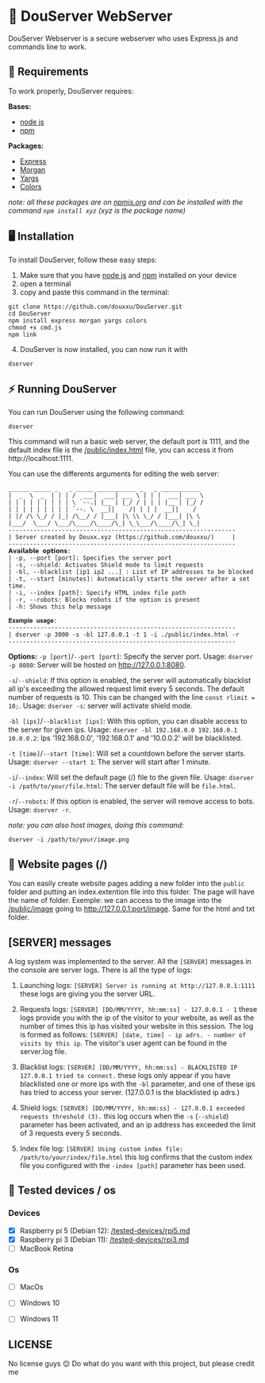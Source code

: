 # 🧰 DouServer WebServer

DouServer Webserver is a secure webserver who uses Express.js and commands line to work.

## 📀 Requirements
To work properly, DouServer requires:

**Bases:**
- [node js](https://nodejs.org/en)
- [npm](https://www.npmjs.com/package/npm)

**Packages:**
- [Express](https://expressjs.com/)
- [Morgan](https://www.npmjs.com/package/morgan)
- [Yargs](https://yargs.js.org/)
- [Colors](https://www.npmjs.com/package/colors)

*note: all these packages are on [npmjs.org](https://npmjs.com) and can be installed with the command `npm install xyz` (xyz is the package name)*

## 🖥 Installation
To install DouServer, follow these easy steps:
1. Make sure that you have [node js](https://nodejs.org/en) and [npm](https://www.npmjs.com/package/npm) installed on your device
2. open a terminal
3. copy and paste this command in the terminal:
```
git clone https://github.com/douxxu/DouServer.git
cd DouServer
npm install express morgan yargs colors
chmod +x cmd.js
npm link
```
4. DouServer is now installed, you can now run it with
```
dserver
```
## ⚡️ Running DouServer
You can run DouServer using the following command:
```
dserver
```
This command will run a basic web server, the default port is 1111, and the default index file is the [/public/index.html](https://github.com/douxxu/DouServer/blob/815816abd6987b7ebd3fd675a1bea864fe4d14b7/public/index.html) file, you can access it from http://localhost:1111.

You can use the differents arguments for editing the web server:
```
______ _____ _   _ _____ ___________ _   _ ___________ 
|  _  \  _  | | | /  ___|  ___| ___ \ | | |  ___| ___ \
| | | | | | | | | \ `--.| |__ | |_/ / | | | |__ | |_/ /
| | | | | | | | | `--. \  __||    /| | | |  __||    / 
| |/ /\ \_/ / |_| /\__/ / |___| |\ \\ \_/ / |___| |\ \ 
|___/  \___/ \___/\____/\____/\_| \_\___/\____/\_| \_|
----------------------------------------------------------------
| Server created by Douxx.xyz (https://github.com/douxxu/)     |
----------------------------------------------------------------
𝗔𝘃𝗮𝗶𝗹𝗮𝗯𝗹𝗲 𝗼𝗽𝘁𝗶𝗼𝗻𝘀:
| -p, --port [port]: Specifies the server port
| -s, --shield: Activates Shield mode to limit requests
| -bl, --blacklist [ip1 ip2 ...] : List of IP addresses to be blocked
| -t, --start [minutes]: Automatically starts the server after a set time.
| -i, --index [path]: Specify HTML index file path
| -r, --robots: Blocks robots if the option is present
| -h: Shows this help message

𝐄𝐱𝐚𝐦𝐩𝐥𝐞 𝐮𝐬𝐚𝐠𝐞:
----------------------------------------------------------------
| dserver -p 3000 -s -bl 127.0.0.1 -t 1 -i ./public/index.html -r
----------------------------------------------------------------

```
**Options:**
`-p [port]`/`--port [port]`: Specify the server port. Usage: `dserver -p 8080`: Server will be hosted on http://127.0.0.1:8080.

`-s`/`--shield`: If this option is enabled, the server will automatically blacklist all ip's exceeding the allowed request limit every 5 seconds. The default number of requests is 10. This can be changed with the line `const rlimit = 10;`. Usage: `dserver -s`: server will activate shield mode.

`-bl [ips]`/`--blacklist [ips]`: With this option, you can disable access to the server for given ips. Usage: `dserver -bl 192.168.0.0 192.168.0.1 10.0.0.2`: Ips '192.168.0.0', '192.168.0.1' and '10.0.0.2' will be blacklisted.

`-t [time]`/`--start [time]`: Will set a countdown before the server starts. Usage: `dserver --start 1`: The server will start after 1 minute.

`-i`/`--index`: Will set the default page (/) file to the given file. Usage: `dserver -i /path/to/your/file.html`: The server default file will be `file.html`.

`-r`/`--robots`: If this option is enabled, the server will remove access to bots. Usage: `dserver -r`.

*note: you can also host images, doing this command:*
```
dserver -i /path/to/your/image.png
```
## 📃 Website pages (/)
You can easily create website pages adding a new folder into the `public` folder and putting an index.extention file into this folder. The page will have the name of folder. Exemple: we can access to the image into the [/public/image](https://github.com/douxxu/DouServer/tree/0397d4b1bf6ecacc82824fa72f299ee3aaf10ca1/public/image) going to http://127.0.0.1:port/image. Same for the html and txt folder.

## [SERVER] messages

A log system was implemented to the server. All the `[SERVER]` messages in the console are server logs. 
There is all the type of logs:

1. Launching logs: ``[SERVER] Server is running at http://127.0.0.1:1111`` these logs are giving you the server URL.

2. Requests logs: ``[SERVER] [DD/MM/YYYY, hh:mm:ss] - 127.0.0.1 - 1`` these logs provide you with the ip of the visitor to your website, as well as the number of times this ip has visited your website in this session. The log is formed as follows: `[SERVER] [date, time] - ip adrs. - number of visits by this ip`. The visitor's user agent can be found in the server.log file.

3. Blacklist logs: ``[SERVER] [DD/MM/YYYY, hh:mm:ss] - BLACKLISTED IP 127.0.0.1 tried to connect.`` these logs only appear if you have blacklisted one or more ips with the `-bl` parameter, and one of these ips has tried to access your server. (127.0.0.1 is the blacklisted ip adrs.)

4. Shield logs: ``[SERVER] [DD/MM/YYYY, hh:mm:ss] - 127.0.0.1 exceeded requests threshold (3).`` this log occurs when the `-s` (`--shield`) parameter has been activated, and an ip address has exceeded the limit of 3 requests every 5 seconds.

5. Index file log: ``[SERVER] Using custom index file: /path/to/your/index/file.html`` this log confirms that the custom index file you configured with the `-index [path]` parameter has been used.


## 💾 Tested devices / os

### Devices
- [x] Raspberry pi 5 (Debian 12): [/tested-devices/rpi5.md](https://github.com/douxxu/DouServer/blob/fec62a19e5a09d088d7d2f7615541037d9eb442e/tested-devices/rpi5.md)
- [x] Raspberry pi 3 (Debian 11): [/tested-devices/rpi3.md](https://github.com/douxxu/DouServer/blob/2529df4f10863894975fb9bdb8022a12dbfe420a/tested-devices/rpi3.md)
- [ ] MacBook Retina 

### Os
- [ ] MacOs
- [ ] Windows 10
- [ ] Windows 11


## LICENSE

No license guys 😌
Do what do you want with this project, but please credit me
